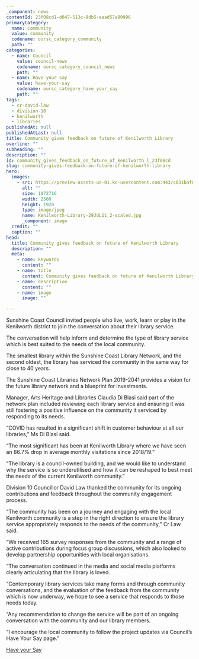 ```yaml
---
_component: news
contentId: 23f08cd1-d047-513c-9db5-aaad57a80996
primaryCategory:
  name: Community
  value: community
  codename: oursc_category_community
  path: ""
categories:
  - name: Council
    value: council-news
    codename: oursc_category_council_news
    path: ""
  - name: Have your say
    value: have-your-say
    codename: oursc_category_have_your_say
    path: ""
tags:
  - cr-david-law
  - division-10
  - kenilworth
  - libraries
publishedAt: null
publishedAtLast: null
title: Community gives feedback on future of Kenilworth Library
overline: ""
subheading: ""
description: ""
id: community_gives_feedback_on_future_of_kenilworth_l_23f08cd
slug: community-gives-feedback-on-future-of-kenilworth-library
hero:
  images:
    - src: https://preview-assets-us-01.kc-usercontent.com:443/c631baf8-1b46-001f-580c-d0001b68b4a8/dbf71be7-7d16-4d57-8c9f-df0a2f4f2b60/Kenilworth-Library-29JUL11_2-scaled.jpg
      alt: ""
      size: 1072716
      width: 2560
      height: 1920
      type: image/jpeg
      name: Kenilworth-Library-29JUL11_2-scaled.jpg
      _component: image
  credit: ""
  caption: ""
head:
  title: Community gives feedback on future of Kenilworth Library
  description: ""
  meta:
    - name: keywords
      content: ""
    - name: title
      content: Community gives feedback on future of Kenilworth Library
    - name: description
      content: ""
    - name: image
      image: ""

---
```

Sunshine Coast Council invited people who live, work, learn or play in the Kenilworth district to join the conversation about their library service.

The conversation will help inform and determine the type of library service which is best suited to the needs of the local community.

The smallest library within the Sunshine Coast Library Network, and the second oldest, the library has serviced the community in the same way for close to 40 years.

The Sunshine Coast Libraries Network Plan 2019-2041 provides a vision for the future library network and a blueprint for investments.

Manager, Arts Heritage and Libraries Claudia Di Blasi said part of the network plan included reviewing each library service and ensuring it was still fostering a positive influence on the community it serviced by responding to its needs.

“COVID has resulted in a significant shift in customer behaviour at all our libraries,” Ms Di Blasi said.

“The most significant has been at Kenilworth Library where we have seen an 86.7% drop in average monthly visitations since 2018/19.”

“The library is a council-owned building, and we would like to understand why the service is so underutilised and how it can be reshaped to best meet the needs of the current Kenilworth community.”

Division 10 Councillor David Law thanked the community for its ongoing contributions and feedback throughout the community engagement process.

“The community has been on a journey and engaging with the local Kenilworth community is a step in the right direction to ensure the library service appropriately responds to the needs of the community,” Cr Law said.

“We received 165 survey responses from the community and a range of active contributions during focus group discussions, which also looked to develop partnership opportunities with local organisations.

“The conversation continued in the media and social media platforms clearly articulating that the library is loved.

“Contemporary library services take many forms and through community conversations, and the evaluation of the feedback from the community which is now underway, we hope to see a service that responds to those needs today.

“Any recommendation to change the service will be part of an ongoing conversation with the community and our library members.

“I encourage the local community to follow the project updates via Council’s Have Your Say page.”

[Have your Say](https://haveyoursay.sunshinecoast.qld.gov.au/)
